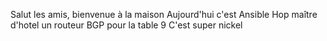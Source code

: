 Salut les amis, bienvenue à la maison 
Aujourd'hui c'est Ansible 
Hop maître d'hotel un routeur BGP pour la table 9
C'est super nickel
